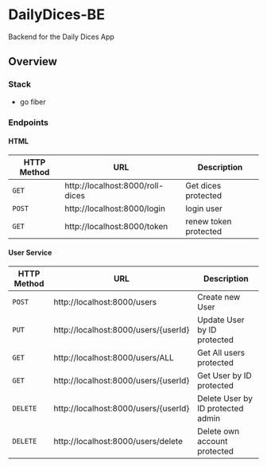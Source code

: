 # DailyDices-BE

Backend for the Daily Dices App

## Overview

### Stack

- go fiber

### Endpoints

#### HTML

| HTTP Method | URL                              | Description           |
| ----------- | -------------------------------- | --------------------- |
| `GET`       | http://localhost:8000/roll-dices | Get dices protected   |
| `POST`      | http://localhost:8000/login      | login user            |
| `GET`       | http://localhost:8000/token      | renew token protected |

#### User Service

| HTTP Method | URL                                  | Description                       |
| ----------- | ------------------------------------ | --------------------------------- |
| `POST`      | http://localhost:8000/users          | Create new User                   |
| `PUT`       | http://localhost:8000/users/{userId} | Update User by ID protected       |
| `GET`       | http://localhost:8000/users/ALL      | Get All users protected           |
| `GET`       | http://localhost:8000/users/{userId} | Get User by ID protected          |
| `DELETE`    | http://localhost:8000/users/{userId} | Delete User by ID protected admin |
| `DELETE`    | http://localhost:8000/users/delete   | Delete own account protected      |
